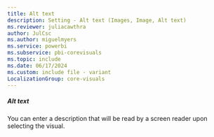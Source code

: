 ```yaml
---
title: Alt text
description: Setting - Alt text (Images, Image, Alt text)
ms.reviewer: juliacawthra
author: JulCsc
ms.author: miguelmyers
ms.service: powerbi
ms.subservice: pbi-corevisuals
ms.topic: include
ms.date: 06/17/2024
ms.custom: include file - variant
LocalizationGroup: core-visuals
---
```

##### Alt text

You can enter a description that will be read by a screen reader upon selecting the visual.
